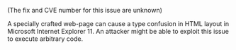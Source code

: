 (The fix and CVE number for this issue are unknown)

A specially crafted web-page can cause a type confusion in HTML layout in
Microsoft Internet Explorer 11. An attacker might be able to exploit this issue
to execute arbitrary code.
